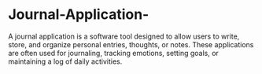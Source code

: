 # Journal-Application-
A journal application is a software tool designed to allow users to write, store, and organize personal entries, thoughts, or notes. These applications are often used for journaling, tracking emotions, setting goals, or maintaining a log of daily activities.

